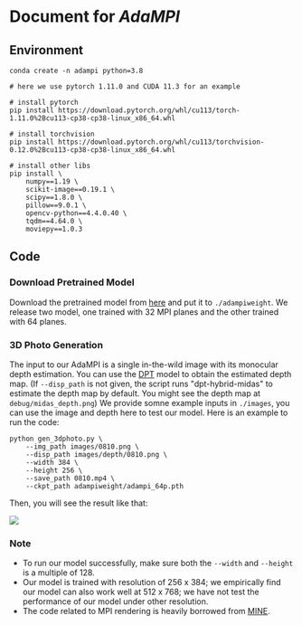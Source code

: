 # Document for *AdaMPI*
## Environment
```
conda create -n adampi python=3.8

# here we use pytorch 1.11.0 and CUDA 11.3 for an example 

# install pytorch
pip install https://download.pytorch.org/whl/cu113/torch-1.11.0%2Bcu113-cp38-cp38-linux_x86_64.whl

# install torchvision
pip install https://download.pytorch.org/whl/cu113/torchvision-0.12.0%2Bcu113-cp38-cp38-linux_x86_64.whl

# install other libs
pip install \
    numpy==1.19 \
    scikit-image==0.19.1 \
    scipy==1.8.0 \
    pillow==9.0.1 \
    opencv-python==4.4.0.40 \
    tqdm==4.64.0 \
    moviepy==1.0.3
```

## Code
### Download Pretrained Model
Download the pretrained model from [here](https://drive.google.com/drive/folders/1NfXUlSTHc390YPkKSeddOghzl0W6q7wn?usp=sharing) and put it to `./adampiweight`.
We release two model, one trained with 32 MPI planes and the other trained with 64 planes.

### 3D Photo Generation
The input to our AdaMPI is a single in-the-wild image with its monocular depth estimation. 
You can use the [DPT](https://github.com/isl-org/DPT) model to obtain the estimated depth map. (If `--disp_path` is not given, the script runs "dpt-hybrid-midas" to estimate the depth map by default. You might see the depth map at `debug/midas_depth.png`)
We provide somne example inputs in `./images`, you can use the image and depth here to test our model. 
Here is an example to run the code: 

```
python gen_3dphoto.py \
    --img_path images/0810.png \
    --disp_path images/depth/0810.png \
    --width 384 \
    --height 256 \
    --save_path 0810.mp4 \
    --ckpt_path adampiweight/adampi_64p.pth
```

Then, you will see the result like that:

<img src="../misc/example_3dphoto.gif">

### Note
* To run our model successfully, make sure both the `--width` and `--height` is a multiple of 128.
* Our model is trained with resolution of 256 x 384; we empirically find our model can also work well at 512 x 768; we have not test the performance of our model under other resolution.
* The code related to MPI rendering is heavily borrowed from [MINE](https://github.com/vincentfung13/MINE).
